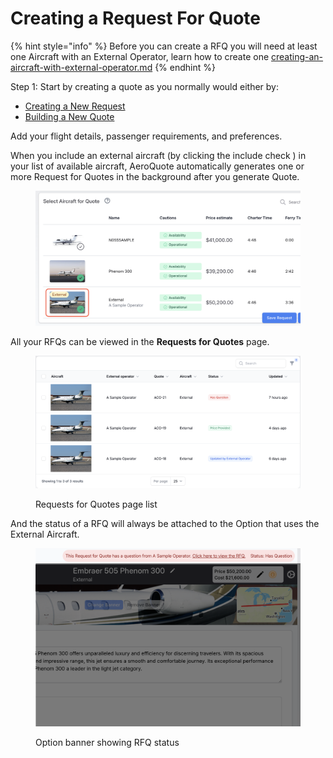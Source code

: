 # Creating a Request For Quote

{% hint style="info" %}
Before you can create a RFQ you will need at least one Aircraft with an External Operator, learn how to create one [creating-an-aircraft-with-external-operator.md](creating-an-aircraft-with-external-operator.md "mention")
{% endhint %}

Step 1: Start by creating a quote as you normally would either by:

* [Creating a New Request](../requests/creating-a-request-operators.md)
* [Building a New Quote](../quotes/create-a-quote-from-a-request-operators.md)

Add your flight details, passenger requirements, and preferences.

When you include an external aircraft (by clicking the include check ) in your list of available aircraft, AeroQuote automatically generates one or more Request for Quotes in the background after you generate Quote.

<figure><img src="../../.gitbook/assets/image (1) (1).png" alt=""><figcaption></figcaption></figure>



All your RFQs can be viewed in the **Requests for Quotes** page.

<figure><img src="../../.gitbook/assets/image (5) (1).png" alt=""><figcaption><p>Requests for Quotes page list</p></figcaption></figure>



And the status of a RFQ will always be attached to the Option that uses the External Aircraft.

<figure><img src="../../.gitbook/assets/image (7) (1).png" alt=""><figcaption><p>Option banner showing RFQ status</p></figcaption></figure>

